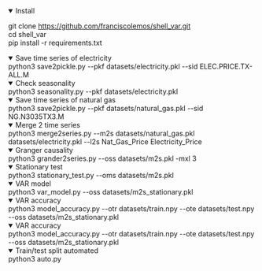 <details open>
<summary>Install</summary>

git clone https://github.com/franciscolemos/shell_var.git
<br>
cd shell_var
<br>
pip install -r requirements.txt  
</details>

<details open>
<summary>Save time series of electricity</summary>
python3 save2pickle.py --pkf datasets/electricity.pkl --sid ELEC.PRICE.TX-ALL.M
</details>


<details open>
<summary>Check seasonality</summary>
python3 seasonality.py --pkf datasets/electricity.pkl
</details>

<details open>
<summary>Save time series of natural gas</summary>
python3 save2pickle.py --pkf datasets/natural_gas.pkl --sid NG.N3035TX3.M
</details>

<details open>
<summary>Merge 2 time series</summary>
python3 merge2series.py --m2s datasets/natural_gas.pkl datasets/electricity.pkl --l2s Nat_Gas_Price Electricity_Price
</details>

<details open>
<summary>Granger causality</summary>
python3 grander2series.py --oss datasets/m2s.pkl -mxl 3
</details>


<details open>
<summary>Stationary test</summary>
python3 stationary_test.py --oms datasets/m2s.pkl
</details>

<details open>
<summary>VAR model</summary>
python3 var_model.py --oss datasets/m2s_stationary.pkl
</details>

<details open>
<summary>VAR accuracy</summary>
python3 model_accuracy.py --otr datasets/train.npy  --ote datasets/test.npy --oss datasets/m2s_stationary.pkl
</details>

<details open>
<summary>VAR accuracy</summary>
python3 model_accuracy.py --otr datasets/train.npy  --ote datasets/test.npy --oss datasets/m2s_stationary.pkl
</details>

<details open>
<summary>Train/test split automated</summary>
python3 auto.py
</details>